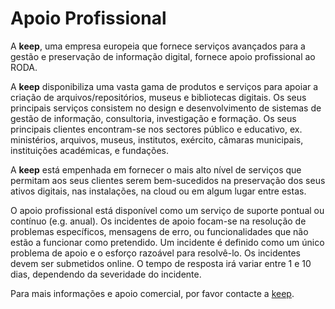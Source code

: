 # Apoio Profissional

A **keep**, uma empresa europeia que fornece serviços avançados para a gestão e preservação de informação digital, fornece apoio profissional ao RODA.

A **keep** disponibiliza uma vasta gama de produtos e serviços para apoiar a criação de arquivos/repositórios, museus e bibliotecas digitais. Os seus principais serviços consistem no design e desenvolvimento de sistemas de gestão de informação, consultoria, investigação e formação. Os seus principais clientes encontram-se nos sectores público e educativo, ex. ministérios, arquivos, museus, institutos, exército, câmaras municipais, instituições académicas, e fundações.

A **keep** está empenhada em fornecer o mais alto nível de serviços que permitam aos seus clientes serem bem-sucedidos na preservação dos seus ativos digitais, nas instalações, na cloud ou em algum lugar entre estas.

O apoio profissional está disponível como um serviço de suporte pontual ou contínuo (e.g. anual). Os incidentes de apoio focam-se na resolução de problemas específicos, mensagens de erro, ou funcionalidades que não estão a funcionar como pretendido. Um incidente é definido como um único problema de apoio e o esforço razoável para resolvê-lo. Os incidentes devem ser submetidos online. O tempo de resposta irá variar entre 1 e 10 dias, dependendo da severidade do incidente.

Para mais informações e apoio comercial, por favor contacte a [keep](https://www.keep.pt).
